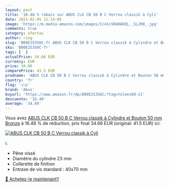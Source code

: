 ```yaml
---
layout: post
title: '16.48 % rabais sur ABUS CLK CB 50 B C Verrou classik à Cyli'
date: 2021-02-05 11:14:05
image: 'https://m.media-amazon.com/images/I/41+SR4HAHZL._SL200_.jpg'
comments: true
category: ofertas
author: ring
slug: 'B00E253S6C-fr ABUS CLK CB 50 B C Verrou classik à Cylindre et Bouton 50...'
sku: 'B00E253S6C-fr'
tags: [  ]
actualPrice: 34.66 EUR
currency: EUR
price: 34.66
comparePrice: 41.5 EUR
prodname: 'ABUS CLK CB 50 B C Verrou classik à Cylindre et Bouton 50 mm Bronze'
country: 'fr'
flag: '🇫🇷'
brand: 'Abus'
buyurl: 'https://www.amazon.fr/dp/B00E253S6C/?tag=tolees0d-21'
descuento: '16.48'
average: '34.66'
---
```


Vous avez [ABUS CLK CB 50 B C Verrou classik à Cylindre et Bouton 50 mm Bronze](https://www.amazon.fr/dp/B00E253S6C/?tag=tolees0d-21)  à  16.48 % de réduction, prix final  34.66 EUR (original: 41.5 EUR) ici:

[![ABUS CLK CB 50 B C Verrou classik à Cyli](https://m.media-amazon.com/images/I/41+SR4HAHZL._SL200_.jpg)](https://www.amazon.fr/dp/B00E253S6C/?tag=tolees0d-21)

ℹ️:

- Pêne vissé
- Diamètre du cylindre 23 mm
- Collerette de finition
- Entraxe de vis standard : 40x70 mm

[🛒 Achetez-le maintenant!!](https://www.amazon.fr/dp/B00E253S6C/?tag=tolees0d-21)
